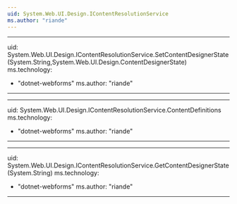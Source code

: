 ```yaml
---
uid: System.Web.UI.Design.IContentResolutionService
ms.author: "riande"
---
```


---
uid: System.Web.UI.Design.IContentResolutionService.SetContentDesignerState(System.String,System.Web.UI.Design.ContentDesignerState)
ms.technology: 
  - "dotnet-webforms"
ms.author: "riande"
---

---
uid: System.Web.UI.Design.IContentResolutionService.ContentDefinitions
ms.technology: 
  - "dotnet-webforms"
ms.author: "riande"
---

---
uid: System.Web.UI.Design.IContentResolutionService.GetContentDesignerState(System.String)
ms.technology: 
  - "dotnet-webforms"
ms.author: "riande"
---
